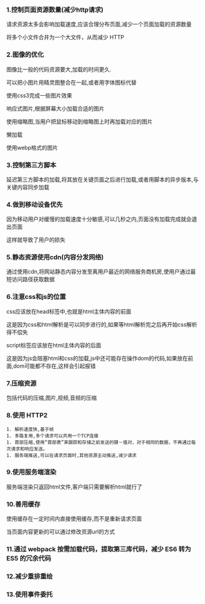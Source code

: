 ### 1.控制页面资源数量(减少http请求)

请求资源太多会影响加载速度,应该合理分布页面,减少一个页面加载的资源数量

将多个小文件合并为一个大文件，从而减少 HTTP

### 2.图像的优化

图像比一般的代码资源要大,加载的时间更久.

可以把小图片用精灵图整合在一起,或者用字体图标代替

使用css3完成一些图片效果

响应式图片,根据屏幕大小加载合适的图片

使用缩略图,当用户把鼠标移动到缩略图上时再加载对应的图片

懒加载

使用webp格式的图片

### 3.控制第三方脚本

延迟第三方脚本的加载,将其放在关键页面之后进行加载,或者用脚本的异步版本,与关键内容同步加载

### 4.做到移动设备优先

因为移动用户对缓慢的加载速度十分敏感,可以几秒之内,页面没有加载完成就会退出页面

这样就导致了用户的损失

### 5.静态资源使用cdn(内容分发网络)

通过使用cdn,将网站静态内容分发至离用户最近的网络服务商机房,使用户通过最短访问路径获取数据

### 6.注意css和js的位置

css应该放在head标签中,也就是html主体内容的前面

这是因为css和html解析是可以同步进行的,如果等html解析完之后再开始css解析得不偿失

script标签应该放在html主体内容的后面

这是因为js会阻塞html和css的加载,js中还可能存在操作dom的代码,如果放在前面,dom可能都不存在,这样会引起报错

### 7.压缩资源

包括代码的压缩,图片,视频,音频的压缩

### 8.使用 HTTP2

	1. 解析速度快,基于帧
	1. 多路复用,多个请求可以共用一个TCP连接
	1. 首部压缩,使用“首部表”来跟踪和存储之前发送的键－值对，对于相同的数据，不再通过每次请求和响应发送。
	1. 服务端推送,可以在请求页面时,其他资源主动推送,减少请求

### 9.使用服务端渲染

服务端渲染只返回html文件,客户端只需要解析html就行了

### 10.善用缓存

使用缓存在一定时间内直接使用缓存,而不是重新请求页面	

当页面内容更新的可以通过修改资源url的方式

### 11.通过 webpack 按需加载代码，提取第三库代码，减少 ES6 转为 ES5 的冗余代码

### 12.减少重排重绘

### 13.使用事件委托

